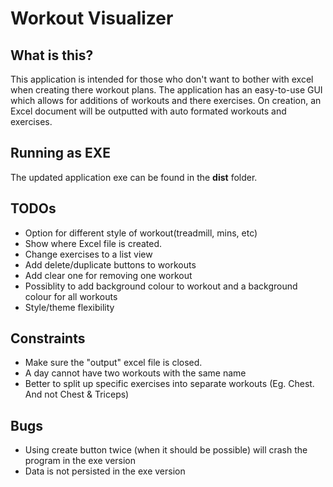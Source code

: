 # Workout Visualizer

## What is this?

This application is intended for those who don't want to bother with excel when creating there workout plans. The application has an easy-to-use GUI which allows for additions of workouts and there exercises. On creation, an Excel document will be outputted with auto formated workouts and exercises. 

## Running as EXE

The updated application exe can be found in the __dist__ folder.

## TODOs

- Option for different style of workout(treadmill, mins, etc)
- Show where Excel file is created.
- Change exercises to a list view
- Add delete/duplicate buttons to workouts
- Add clear one for removing one workout
- Possiblity to add background colour to workout and a background colour for all workouts
- Style/theme flexibility

## Constraints

- Make sure the "output" excel file is closed.
- A day cannot have two workouts with the same name
- Better to split up specific exercises into separate workouts (Eg. Chest. And not Chest & Triceps)

## Bugs

- Using create button twice (when it should be possible) will crash the program in the exe version
- Data is not persisted in the exe version